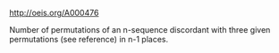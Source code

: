 http://oeis.org/A000476

Number of permutations of an n-sequence discordant with three given permutations (see reference) in n-1 places.
